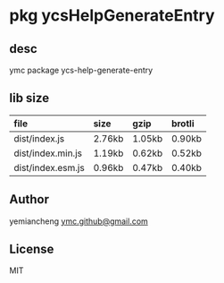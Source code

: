 # pkg ycsHelpGenerateEntry

## desc
ymc package ycs-help-generate-entry

## lib size  
file | size | gzip | brotli
:---- | :---- | :---- | :----
dist/index.js | 2.76kb | 1.05kb | 0.90kb
dist/index.min.js | 1.19kb | 0.62kb | 0.52kb
dist/index.esm.js | 0.96kb | 0.47kb | 0.40kb

## Author
yemiancheng <ymc.github@gmail.com>

## License
MIT
